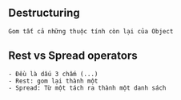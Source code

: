 ## Destructuring

```
Gom tất cả những thuộc tính còn lại của Object
```

## Rest vs Spread operators

```
- Đều là dấu 3 chấm (...)
- Rest: gom lại thành một
- Spread: Từ một tách ra thành một danh sách
```